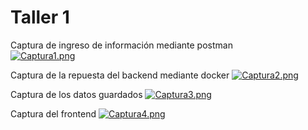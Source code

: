 # Taller 1

Captura de ingreso de información mediante postman  
[![Captura1.png](https://i.postimg.cc/Y0WKtwXz/Captura-de-pantalla-4.png)](https://postimg.cc/0KPHCh1z)

Captura de la repuesta del backend mediante docker
[![Captura2.png](https://i.postimg.cc/TYdFkgxc/Captura-de-pantalla-5.png)](https://postimg.cc/V5hKvSdS)

Captura de los datos guardados
[![Captura3.png](https://i.postimg.cc/dQmgmnb1/Captura-de-pantalla-6.png)](https://postimg.cc/XXq2nK7S)

Captura del frontend
[![Captura4.png](https://i.postimg.cc/4y5MfN6t/Captura-de-pantalla-7.png)](https://postimg.cc/kR2wwChX)